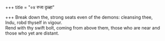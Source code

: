 +++
title = "०४ रुजा दृळ्हा"

+++
Break down the, strong seats even of the demons: cleansing thee, Indu, robd thyself in vigour.  
     Rend with thy swift bolt, coming from above them, those who are near and those who yet are distant.